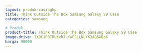 ```yaml
---
layout: produk-casinghp
title: Think Outside The Box Samsung Galaxy S9 Case
categories: samsung

# Produk
product-title: Think Outside The Box Samsung Galaxy S9 Case
image-drive: 1XDC1P3TRUXvh7-YwFSLLNLYK3AG5XBo6
harga: 90000
---
```


